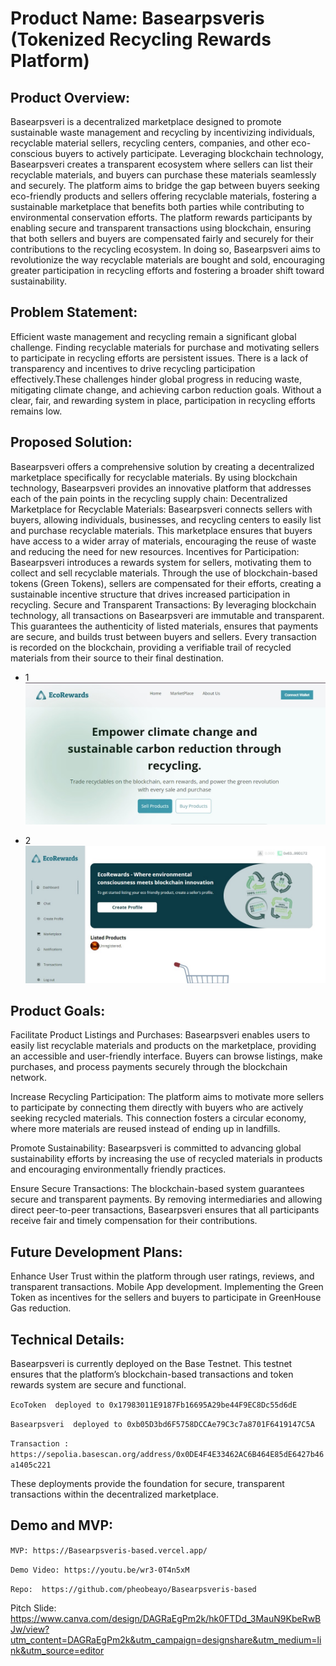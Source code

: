 # Product Name: Basearpsveris (Tokenized Recycling Rewards Platform)

## Product Overview:
Basearpsveri is a decentralized marketplace designed to promote sustainable waste management and recycling by incentivizing individuals, recyclable material sellers, recycling centers, companies, and other eco-conscious buyers to actively participate. Leveraging blockchain technology, Basearpsveri creates a transparent ecosystem where sellers can list their recyclable materials, and buyers can purchase these materials seamlessly and securely. The platform aims to bridge the gap between buyers seeking eco-friendly products and sellers offering recyclable materials, fostering a sustainable marketplace that benefits both parties while contributing to environmental conservation efforts.
The platform rewards participants by enabling secure and transparent transactions using blockchain, ensuring that both sellers and buyers are compensated fairly and securely for their contributions to the recycling ecosystem. In doing so, Basearpsveri aims to revolutionize the way recyclable materials are bought and sold, encouraging greater participation in recycling efforts and fostering a broader shift toward sustainability.


## Problem Statement:
Efficient waste management and recycling remain a significant global challenge. Finding recyclable materials for purchase and motivating sellers to participate in recycling efforts are persistent issues. There is a lack of transparency and incentives to drive recycling participation effectively.These challenges hinder global progress in reducing waste, mitigating climate change, and achieving carbon reduction goals. Without a clear, fair, and rewarding system in place, participation in recycling efforts remains low.


## Proposed Solution:
Basearpsveri offers a comprehensive solution by creating a decentralized marketplace specifically for recyclable materials. By using blockchain technology, Basearpsveri provides an innovative platform that addresses each of the pain points in the recycling supply chain:
Decentralized Marketplace for Recyclable Materials: Basearpsveri connects sellers with buyers, allowing individuals, businesses, and recycling centers to easily list and purchase recyclable materials. This marketplace ensures that buyers have access to a wider array of materials, encouraging the reuse of waste and reducing the need for new resources.
Incentives for Participation: Basearpsveri introduces a rewards system for sellers, motivating them to collect and sell recyclable materials. Through the use of blockchain-based tokens (Green Tokens), sellers are compensated for their efforts, creating a sustainable incentive structure that drives increased participation in recycling.
Secure and Transparent Transactions: By leveraging blockchain technology, all transactions on Basearpsveri are immutable and transparent. This guarantees the authenticity of listed materials, ensures that payments are secure, and builds trust between buyers and sellers. Every transaction is recorded on the blockchain, providing a verifiable trail of recycled materials from their source to their final destination.


- 1
![Screenshot](./public/screenshot.jpg)

- 2
![Screenshot](./public/screenshot2.jpg)





## Product Goals:
Facilitate Product Listings and Purchases: Basearpsveri enables users to easily list recyclable materials and products on the marketplace, providing an accessible and user-friendly interface. Buyers can browse listings, make purchases, and process payments securely through the blockchain network.


Increase Recycling Participation: The platform aims to motivate more sellers to participate by connecting them directly with buyers who are actively seeking recycled materials. This connection fosters a circular economy, where more materials are reused instead of ending up in landfills.


Promote Sustainability: Basearpsveri is committed to advancing global sustainability efforts by increasing the use of recycled materials in products and encouraging environmentally friendly practices.


Ensure Secure Transactions: The blockchain-based system guarantees secure and transparent payments. By removing intermediaries and allowing direct peer-to-peer transactions, Basearpsveri ensures that all participants receive fair and timely compensation for their contributions.


## Future Development Plans:
Enhance User Trust within the platform through user ratings, reviews, and transparent transactions.
Mobile App development. 
Implementing the Green Token as incentives for the sellers and buyers to participate in GreenHouse Gas reduction.

## Technical Details:
Basearpsveri is currently deployed on the Base Testnet. This testnet ensures that the platform’s blockchain-based transactions and token rewards system are secure and functional.

`EcoToken  deployed to 0x17983011E9187Fb16695A29be44F9EC8Dc55d6dE `

`Basearpsveri  deployed to 0xb05D3bd6F5758DCCAe79C3c7a8701F6419147C5A `

`Transaction : https://sepolia.basescan.org/address/0x0DE4F4E33462AC6B464E85dE6427b46a1405c221`

These deployments provide the foundation for secure, transparent transactions within the decentralized marketplace.

## Demo and MVP:

`MVP: https://Basearpsveris-based.vercel.app/ `


`Demo Video: https://youtu.be/wr3-0T4n5xM`

`Repo:  https://github.com/pheobeayo/Basearpsveris-based `

Pitch Slide: https://www.canva.com/design/DAGRaEgPm2k/hk0FTDd_3MauN9KbeRwBJw/view?utm_content=DAGRaEgPm2k&utm_campaign=designshare&utm_medium=link&utm_source=editor